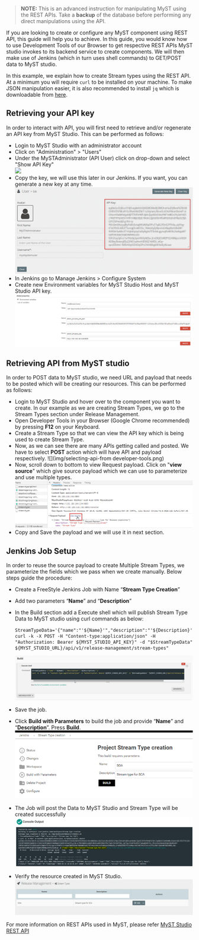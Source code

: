 > **NOTE:** This is an advanced instruction for manipulating MyST using the REST APIs. Take a **backup** of the database before performing any direct manipulations using the API.

If you are looking to create or configure any MyST component using REST API, this guide will help you to achieve. In this guide, you would know how to use Development Tools of our Browser to get respective REST APIs MyST studio invokes to its backend service to create components. We will then make use of Jenkins (which in turn uses shell commands) to GET/POST data to MyST studio.

In this example, we explain how to create Stream types using the REST API. At a minimum you will require `curl` to be installed on your machine. To make JSON manipulation easier, it is also recommended to install `jq` which is downloadable from [here](https://stedolan.github.io/jq/download/).

## Retrieving your API key

In order to interact with API, you will first need to retrieve and/or regenerate an API key from MyST Studio. This can be performed as follows:  

- Login to MyST Studio with an administrator account  
- Click on "Administration" > "Users"  
- Under the MySTAdministrator \(API User\) click on drop-down and select "Show API Key"  
   ![](img/howto-patch-rollstart-1.show-api-key.png)  
- Copy the key, we will use this later in our Jenkins. If you want, you can generate a new key at any time.  
   ![](img/howto-patch-rollstart-2.api-key-view.png)
- In Jenkins go to Manage Jenkins > Configure System
- Create new Environment variables for MyST Studio Host and MyST Studio API key.
   ![](img/create-environment-variables-in-jenkins.png)

## Retrieving API from MyST studio

In order to POST data to MyST studio, we need URL and payload that needs to be posted which will be creating our resources. This can be performed as follows:

- Login to MyST Studio and hover over to the component you want to create. In our example as we are creating Stream Types, we go to the Stream Types section under Release Management.
- Open Developer Tools in your Browser (Google Chrome recommended) by pressing **F12** on your Keyboard.
- Create a Stream Type so that we can view the API key which is being used to create Stream Type.
- Now, as we can see there are many APIs getting called and posted. We have to select **POST** action which will have API and payload respectively.
   ![](img/selecting-api-from developer-tools.png)
- Now, scroll down to bottom to view Request payload. Click on "**view source**" which give source payload which we can use to parameterize and use multiple types.
   ![](img/viewing-source-payload-in-developer-tools.png)
- Copy and Save the payload and we will use it in next section.

## Jenkins Job Setup

In order to reuse the source payload to create Multiple Stream Types, we parameterize the fields which we pass when we create manually. Below steps guide the procedure:

- Create a FreeStyle Jenkins Job with Name “**Stream Type Creation**”

- Add two parameters “**Name**” and “**Description**”

- In the Build section add a Execute shell which will publish Stream Type Data to MyST studio using curl commands as below:

   ```
   StreamTypeData='{"name":"'${Name}'","description":"'${Description}'"}'  
   curl -k -X POST -H "Content-type:application/json" -H "Authorization: Bearer ${MYST_STUDIO_API_KEY}" -d "$StreamTypeData"  ${MYST_STUDIO_URL}/api/v1/release-management/stream-types"
   ```

   ![](img/jenkins-build-execute-shell-command.png)

- Save the job.

- Click **Build with Parameters** to build the job and provide “**Name**” and “**Description**”. Press **Build**.
  ![](img/jenkins-build-with-parametrs.png)

- The Job will post the Data to MyST Studio and Stream Type will be created successfully
   ![](img/jenkins-build-success-console-output.png)

- Verify the resource created in MyST Studio.
   ![](img/myst-studio-stream-type-output.png)



For more information on REST APIs used in MyST, please refer [MyST Studio REST API](https://generator.swagger.io/?url=https://docs.rubiconred.com/api/swagger.json)